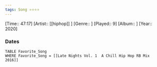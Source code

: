```yaml
---
tags: Song ⭐⭐⭐⭐ 
---
```

[Time:: 47:17]
[Artist:: [[hiphop]] ]
[Genre:: ]
[Played:: 9]
[Album:: ]
[Year:: 2020]
### Dates
````dataview
TABLE Favorite_Song
WHERE Favorite_Song = [[Late Nights Vol. 1  A Chill Hip Hop RB Mix 2016]]
````